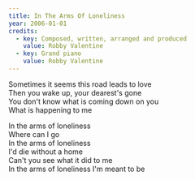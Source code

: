 ```yaml
---
title: In The Arms Of Loneliness
year: 2006-01-01
credits:
  - key: Composed, written, arranged and produced
    value: Robby Valentine
  - key: Grand piano
    value: Robby Valentine
---
```


<p>Sometimes it seems this road leads to love<br />
Then you wake up, your dearest's gone<br />
You don't know what is coming down on you<br />
What is happening to me</p>

<p>In the arms of loneliness<br />
Where can I go<br />
In the arms of loneliness<br />
I'd die without a home<br />
Can't you see what it did to me<br />
In the arms of loneliness I'm meant to be</p>